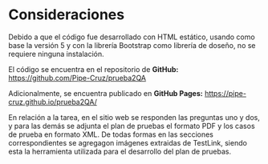 # Consideraciones

Debido a que el código fue desarrollado con HTML estático, usando como base la versión 5 y con la librería Bootstrap como librería de doseño, no se requiere ninguna instalación.

El código se encuentra en el repositorio de **GitHub:** https://github.com/Pipe-Cruz/prueba2QA

Adicionalmente, se encuentra publicado en **GitHub Pages:** https://pipe-cruz.github.io/prueba2QA/

En relación a la tarea, en el sitio web se responden las preguntas uno y dos, y para las demás se adjunta el plan de pruebas el formato PDF y los casos de prueba en formato XML. De todas formas en las secciones correspondientes se agregagon imágenes extraidas de TestLink, siendo esta la herramienta utilizada para el desarrollo del plan de pruebas.